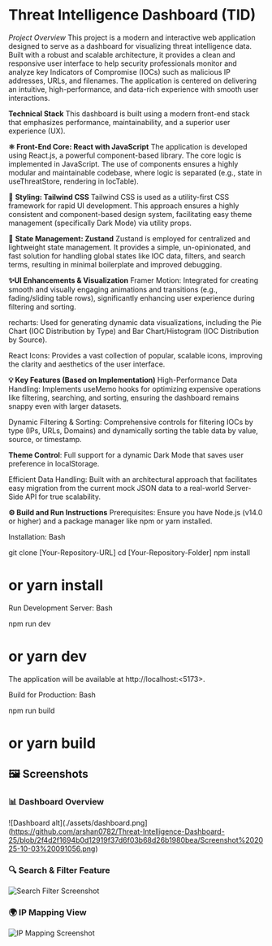  # Threat Intelligence Dashboard (TID)

 
*Project Overview*
This project is a modern and interactive web application designed to serve as a dashboard for visualizing threat intelligence data. Built with a robust and scalable architecture, it provides a clean and responsive user interface to help security professionals monitor and analyze key Indicators of Compromise (IOCs) such as malicious IP addresses, URLs, and filenames. The application is centered on delivering an intuitive, high-performance, and data-rich experience with smooth user interactions.

**Technical Stack**
This dashboard is built using a modern front-end stack that emphasizes performance, maintainability, and a superior user experience (UX).

**⚛️ Front-End Core: React with JavaScript**
The application is developed using React.js, a powerful component-based library. The core logic is implemented in JavaScript. The use of components ensures a highly modular and maintainable codebase, where logic is separated (e.g., state in useThreatStore, rendering in IocTable).

🎨 **Styling: Tailwind CSS**
Tailwind CSS is used as a utility-first CSS framework for rapid UI development. This approach ensures a highly consistent and component-based design system, facilitating easy theme management (specifically Dark Mode) via utility props.

🧠 **State Management: Zustand**
Zustand is employed for centralized and lightweight state management. It provides a simple, un-opinionated, and fast solution for handling global states like IOC data, filters, and search terms, resulting in minimal boilerplate and improved debugging.

**✨UI Enhancements & Visualization**
Framer Motion: Integrated for creating smooth and visually engaging animations and transitions (e.g., fading/sliding table rows), significantly enhancing user experience during filtering and sorting.

recharts: Used for generating dynamic data visualizations, including the Pie Chart (IOC Distribution by Type) and Bar Chart/Histogram (IOC Distribution by Source).

React Icons: Provides a vast collection of popular, scalable icons, improving the clarity and aesthetics of the user interface.

**💡 Key Features (Based on Implementation)**
High-Performance Data Handling: Implements useMemo hooks for optimizing expensive operations like filtering, searching, and sorting, ensuring the dashboard remains snappy even with larger datasets.

Dynamic Filtering & Sorting: Comprehensive controls for filtering IOCs by type (IPs, URLs, Domains) and dynamically sorting the table data by value, source, or timestamp.

**Theme Control**: Full support for a dynamic Dark Mode that saves user preference in localStorage.

Efficient Data Handling: Built with an architectural approach that facilitates easy migration from the current mock JSON data to a real-world Server-Side API for true scalability.

**⚙️ Build and Run Instructions**
Prerequisites: Ensure you have Node.js (v14.0 or higher) and a package manager like npm or yarn installed.

Installation:
Bash

git clone [Your-Repository-URL]
cd [Your-Repository-Folder]
npm install
# or yarn install
Run Development Server:
Bash

npm run dev
# or yarn dev
The application will be available at http://localhost:<5173>.

Build for Production:
Bash

npm run build
# or yarn build
## 🖼️ Screenshots  

### 📊 Dashboard Overview  
![Dashboard alt](./assets/dashboard.png](https://github.com/arshan0782/Threat-Intelligence-Dashboard-25/blob/2f4d2f1694b0d12919f37d6f03b68d26b1980bea/Screenshot%202025-10-03%20091056.png)

### 🔍 Search & Filter Feature  
![Search Filter Screenshot](./assets/search-filter.png)  

### 🌍 IP Mapping View  
![IP Mapping Screenshot](./assets/ip-mapping.png)  
